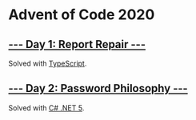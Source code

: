 # Advent of Code 2020

## [--- Day 1: Report Repair ---](https://adventofcode.com/2020/day/1)

Solved with [TypeScript](https://www.typescriptlang.org/).

## [--- Day 2: Password Philosophy ---](https://adventofcode.com/2020/day/2)

Solved with [C# .NET 5](https://dotnet.microsoft.com/).

